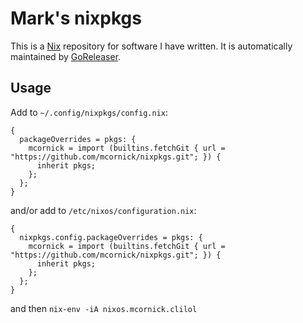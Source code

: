 # Mark's nixpkgs

This is a [Nix](https://nixos.org/) repository for software I have written. It is automatically maintained by [GoReleaser](https://goreleaser.com/).

## Usage

Add to `~/.config/nixpkgs/config.nix`:

```
{
  packageOverrides = pkgs: {
    mcornick = import (builtins.fetchGit { url = "https://github.com/mcornick/nixpkgs.git"; }) {
      inherit pkgs;
    };
  };
}
```

and/or add to `/etc/nixos/configuration.nix`:

```
{
  nixpkgs.config.packageOverrides = pkgs: {
    mcornick = import (builtins.fetchGit { url = "https://github.com/mcornick/nixpkgs.git"; }) {
      inherit pkgs;
    };
  };
}
```

and then `nix-env -iA nixos.mcornick.clilol`
